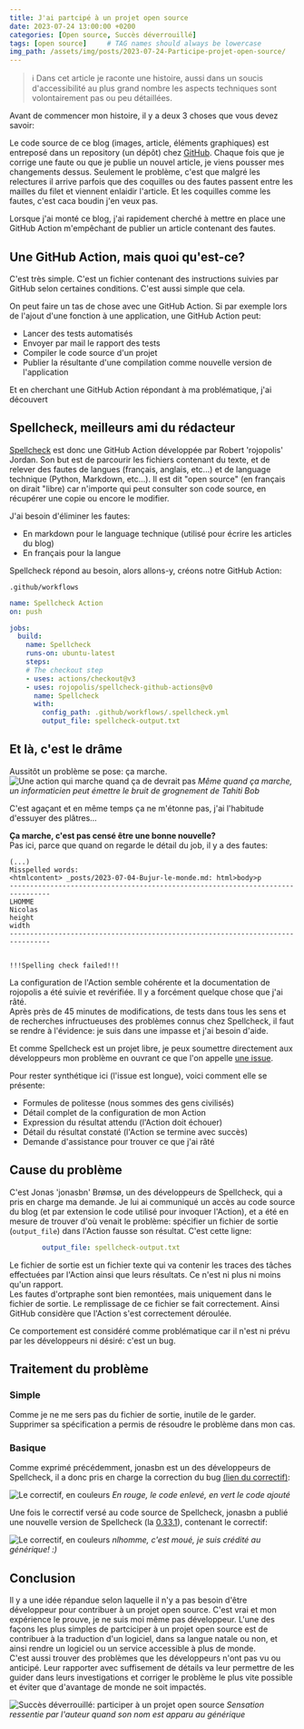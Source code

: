 ```yaml
---
title: J'ai partcipé à un projet open source
date: 2023-07-24 13:00:00 +0200
categories: [Open source, Succès déverrouillé]
tags: [open source]     # TAG names should always be lowercase
img_path: /assets/img/posts/2023-07-24-Participe-projet-open-source/
---
```


> ℹ️ Dans cet article je raconte une histoire, aussi dans un soucis d'accessibilité au plus grand nombre les aspects techniques sont volontairement pas ou peu détaillées.

Avant de commencer mon histoire, il y a deux 3 choses que vous devez savoir:

Le code source de ce blog (images, article, éléments graphiques) est entreposé dans un repository (un dépôt) chez [GitHub](https://github.com/). Chaque fois que je corrige une faute ou que je publie un nouvel article, je viens pousser mes changements dessus. Seulement le problème, c'est que malgré les relectures il arrive parfois que des coquilles ou des fautes passent entre les mailles du filet et viennent enlaidir l'article. Et les coquilles comme les fautes, c'est caca boudin j'en veux pas.

Lorsque j'ai monté ce blog, j'ai rapidement cherché à mettre en place une GitHub Action m'empêchant de publier un article contenant des fautes.

## Une GitHub Action, mais quoi qu'est-ce?

C'est très simple.
C'est un fichier contenant des instructions suivies par GitHub selon certaines conditions. C'est aussi simple que cela.

On peut faire un tas de chose avec une GitHub Action. Si par exemple lors de l'ajout d'une fonction à une application, une GitHub Action peut:

* Lancer des tests automatisés
* Envoyer par mail le rapport des tests
* Compiler le code source d'un projet
* Publier la résultante d'une compilation comme nouvelle version de l'application

Et en cherchant une GitHub Action répondant à ma problématique, j'ai découvert

## Spellcheck, meilleurs ami du rédacteur

[Spellcheck](https://github.com/rojopolis/spellcheck-github-actions) est donc une GitHub Action développée par Robert 'rojopolis' Jordan. Son but est de parcourir les fichiers contenant du texte, et de relever des fautes de langues (français, anglais, etc...) et de language technique (Python, Markdown, etc...). Il est dit "open source" (en français on dirait "libre) car n'importe qui peut consulter son code source, en récupérer une copie ou encore le modifier.

J'ai besoin d'éliminer les fautes:

* En markdown pour le language technique (utilisé pour écrire les articles du blog)
* En français pour la langue

Spellcheck répond au besoin, alors allons-y, créons notre GitHub Action:

`.github/workflows`

```yaml
name: Spellcheck Action
on: push

jobs:
  build:
    name: Spellcheck
    runs-on: ubuntu-latest
    steps:
    # The checkout step
    - uses: actions/checkout@v3
    - uses: rojopolis/spellcheck-github-actions@v0
      name: Spellcheck
      with:
        config_path: .github/workflows/.spellcheck.yml
        output_file: spellcheck-output.txt
```

## Et là, c'est le drâme

Aussitôt un problème se pose: ça marche.
![Une action qui marche quand ça de devrait pas](1-action-false-success.png)
_Même quand ça marche, un informaticien peut émettre le bruit de grognement de Tahiti Bob_

C'est agaçant et en même temps ça ne m'étonne pas, j'ai l'habitude d'essuyer des plâtres...

**Ça marche, c'est pas censé être une bonne nouvelle?**  
Pas ici, parce que quand on regarde le détail du job, il y a des fautes:

```text
(...)
Misspelled words:
<htmlcontent> _posts/2023-07-04-Bujur-le-monde.md: html>body>p
--------------------------------------------------------------------------------
LHOMME
Nicolas
height
width
--------------------------------------------------------------------------------


!!!Spelling check failed!!!
```

La configuration de l'Action semble cohérente et la documentation de rojopolis a été suivie et revérifiée. Il y a forcément quelque chose que j'ai râté.  
Après près de 45 minutes de modifications, de tests dans tous les sens et de recherches infructueuses des problèmes connus chez Spellcheck, il faut se rendre à l'évidence: je suis dans une impasse et j'ai besoin d'aide.

Et comme Spellcheck est un projet libre, je peux soumettre directement aux développeurs mon problème en ouvrant ce que l'on appelle [une issue](https://github.com/rojopolis/spellcheck-github-actions/issues/166).

Pour rester synthétique ici (l'issue est longue), voici comment elle se présente:

* Formules de politesse (nous sommes des gens civilisés)
* Détail complet de la configuration de mon Action
* Expression du résultat attendu (l'Action doit échouer)
* Détail du résultat constaté (l'Action se termine avec succès)
* Demande d'assistance pour trouver ce que j'ai râté

## Cause du problème

C'est Jonas 'jonasbn' Brømsø, un des développeurs de Spellcheck, qui a pris en charge ma demande.
Je lui ai communiqué un accès au code source du blog (et par extension le code utilisé pour invoquer l'Action), et a été en mesure de trouver d'où venait le problème: spécifier un fichier de sortie (`output_file`) dans l'Action fausse son résultat. C'est cette ligne:

```yaml
        output_file: spellcheck-output.txt
```

Le fichier de sortie est un fichier texte qui va contenir les traces des tâches effectuées par l'Action ainsi que leurs résultats. Ce n'est ni plus ni moins qu'un rapport.  
Les fautes d'ortpraphe sont bien remontées, mais uniquement dans le fichier de sortie. Le remplissage de ce fichier se fait correctement. Ainsi GitHub considère que l'Action s'est correctement déroulée.

Ce comportement est considéré comme problématique car il n'est ni prévu par les développeurs ni désiré: c'est un bug.

## Traitement du problème

### Simple

Comme je ne me sers pas du fichier de sortie, inutile de le garder. Supprimer sa spécification a permis de résoudre le problème dans mon cas.

### Basique

Comme exprimé précédemment, jonasbn est un des développeurs de Spellcheck, il a donc pris en charge la correction du bug [(lien du correctif)](https://github.com/rojopolis/spellcheck-github-actions/pull/168/files):

![Le correctif, en couleurs](2-pr-fix.png)
_En rouge, le code enlevé, en vert le code ajouté_

Une fois le correctif versé au code source de Spellcheck, jonasbn a publié une nouvelle version de Spellcheck (la [0.33.1](https://github.com/rojopolis/spellcheck-github-actions/releases/tag/0.33.1)), contenant le correctif:

![Le correctif, en couleurs](3-release-notes.png)
_nlhomme, c'est moué, je suis crédité au générique! :)_

## Conclusion

Il y a une idée répandue selon laquelle il n'y a pas besoin d'être développeur pour contribuer à un projet open source. C'est vrai et mon expérience le prouve, je ne suis moi même pas développeur. L'une des façons les plus simples de partciciper à un projet open source est de contribuer à la traduction d'un logiciel, dans sa langue natale ou non, et ainsi rendre un logiciel ou un service accessible à plus de monde.  
C'est aussi trouver des problèmes que les développeurs n'ont pas vu ou anticipé. Leur rapporter avec suffisement de détails va leur permettre de les guider dans leurs investigations et corriger le problème le plus vite possible et éviter que d'avantage de monde ne soit impactés.

![Succès déverrouillé: participer à un projet open source](4-achievement.png)
_Sensation ressentie par l'auteur quand son nom est apparu au générique_
